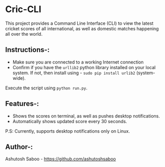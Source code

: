 # Cric-CLI

This project provides a Command Line Interface (CLI) to view the latest cricket scores of all international, as well as domestic matches happening all over the world. 

## Instructions-:

* Make sure you are connected to a working Internet connection
* Confirm if you have the `urllib2` python library installed on your local system. If not, then install using - `sudo pip install urlib2` (system-wide).

Execute the script using `python run.py`.

## Features-:

* Shows the scores on terminal, as well as pushes desktop notifications.
* Automatically shows updated score every 30 seconds. 

P.S: Currently, supports desktop notifications only on Linux.

## Author-:

Ashutosh Saboo - https://github.com/ashutoshsaboo
